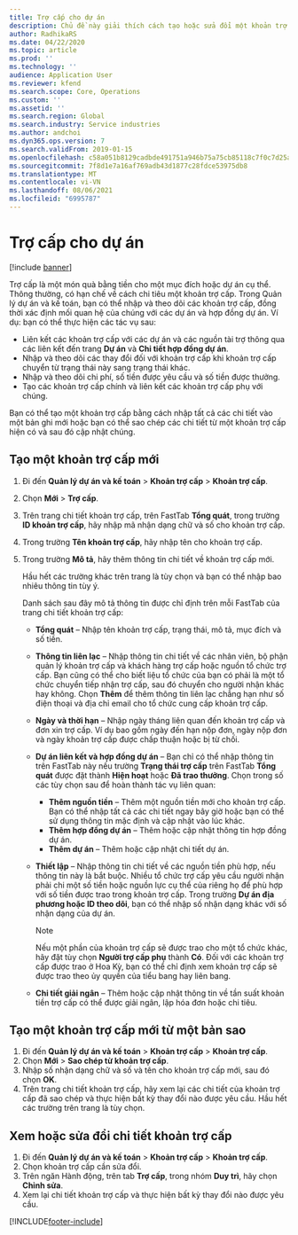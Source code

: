 ```yaml
---
title: Trợ cấp cho dự án
description: Chủ đề này giải thích cách tạo hoặc sửa đổi một khoản trợ cấp.
author: RadhikaRS
ms.date: 04/22/2020
ms.topic: article
ms.prod: ''
ms.technology: ''
audience: Application User
ms.reviewer: kfend
ms.search.scope: Core, Operations
ms.custom: ''
ms.assetid: ''
ms.search.region: Global
ms.search.industry: Service industries
ms.author: andchoi
ms.dyn365.ops.version: 7
ms.search.validFrom: 2019-01-15
ms.openlocfilehash: c58a051b8129cadbde491751a946b75a75cb85118c7f0c7d25a06d322ffea596
ms.sourcegitcommit: 7f8d1e7a16af769adb43d1877c28fdce53975db8
ms.translationtype: MT
ms.contentlocale: vi-VN
ms.lasthandoff: 08/06/2021
ms.locfileid: "6995787"
---
```

# <a name="project-grants"></a>Trợ cấp cho dự án

[!include [banner](../includes/banner.md)]

Trợ cấp là một món quà bằng tiền cho một mục đích hoặc dự án cụ thể. Thông thường, có hạn chế về cách chi tiêu một khoản trợ cấp. Trong Quản lý dự án và kế toán, bạn có thể nhập và theo dõi các khoản trợ cấp, đồng thời xác định mối quan hệ của chúng với các dự án và hợp đồng dự án. Ví dụ: bạn có thể thực hiện các tác vụ sau:

- Liên kết các khoản trợ cấp với các dự án và các nguồn tài trợ thông qua các liên kết đến trang **Dự án** và **Chi tiết hợp đồng dự án**.
- Nhập và theo dõi các thay đổi đối với khoản trợ cấp khi khoản trợ cấp chuyển từ trạng thái này sang trạng thái khác.
- Nhập và theo dõi chi phí, số tiền được yêu cầu và số tiền được thưởng.
- Tạo các khoản trợ cấp chính và liên kết các khoản trợ cấp phụ với chúng.

Bạn có thể tạo một khoản trợ cấp bằng cách nhập tất cả các chi tiết vào một bản ghi mới hoặc bạn có thể sao chép các chi tiết từ một khoản trợ cấp hiện có và sau đó cập nhật chúng.

## <a name="create-a-new-grant"></a>Tạo một khoản trợ cấp mới

1. Đi đến **Quản lý dự án và kế toán** \> **Khoản trợ cấp** \> **Khoản trợ cấp**.
2. Chọn **Mới** \> **Trợ cấp**.
3. Trên trang chi tiết khoản trợ cấp, trên FastTab **Tổng quát**, trong trường **ID khoản trợ cấp**, hãy nhập mã nhận dạng chữ và số cho khoản trợ cấp.
4. Trong trường **Tên khoản trợ cấp**, hãy nhập tên cho khoản trợ cấp.
5. Trong trường **Mô tả**, hãy thêm thông tin chi tiết về khoản trợ cấp mới.

    Hầu hết các trường khác trên trang là tùy chọn và bạn có thể nhập bao nhiêu thông tin tùy ý.

    Danh sách sau đây mô tả thông tin được chỉ định trên mỗi FastTab của trang chi tiết khoản trợ cấp:

    - **Tổng quát** – Nhập tên khoản trợ cấp, trạng thái, mô tả, mục đích và số tiền.
    - **Thông tin liên lạc** – Nhập thông tin chi tiết về các nhân viên, bộ phận quản lý khoản trợ cấp và khách hàng trợ cấp hoặc nguồn tổ chức trợ cấp. Bạn cũng có thể cho biết liệu tổ chức của bạn có phải là một tổ chức chuyển tiếp nhận trợ cấp, sau đó chuyển cho người nhận khác hay không. Chọn **Thêm** để thêm thông tin liên lạc chẳng hạn như số điện thoại và địa chỉ email cho tổ chức cung cấp khoản trợ cấp.
    - **Ngày và thời hạn** – Nhập ngày tháng liên quan đến khoản trợ cấp và đơn xin trợ cấp. Ví dụ bao gồm ngày đến hạn nộp đơn, ngày nộp đơn và ngày khoản trợ cấp được chấp thuận hoặc bị từ chối.
    - **Dự án liên kết và hợp đồng dự án** – Bạn chỉ có thể nhập thông tin trên FastTab này nếu trường **Trạng thái trợ cấp** trên FastTab **Tổng quát** được đặt thành **Hiện hoạt** hoặc **Đã trao thưởng**. Chọn trong số các tùy chọn sau để hoàn thành tác vụ liên quan:

        - **Thêm nguồn tiền** – Thêm một nguồn tiền mới cho khoản trợ cấp. Bạn có thể nhập tất cả các chi tiết ngay bây giờ hoặc bạn có thể sử dụng thông tin mặc định và cập nhật vào lúc khác.
        - **Thêm hợp đồng dự án** – Thêm hoặc cập nhật thông tin hợp đồng dự án.
        - **Thêm dự án** – Thêm hoặc cập nhật chi tiết dự án.

    - **Thiết lập** – Nhập thông tin chi tiết về các nguồn tiền phù hợp, nếu thông tin này là bắt buộc. Nhiều tổ chức trợ cấp yêu cầu người nhận phải chi một số tiền hoặc nguồn lực cụ thể của riêng họ để phù hợp với số tiền được trao trong khoản trợ cấp. Trong trường **Dự án địa phương hoặc ID theo dõi**, bạn có thể nhập số nhận dạng khác với số nhận dạng của dự án.

        > [!NOTE]
        > Nếu một phần của khoản trợ cấp sẽ được trao cho một tổ chức khác, hãy đặt tùy chọn **Người trợ cấp phụ** thành **Có**. Đối với các khoản trợ cấp được trao ở Hoa Kỳ, bạn có thể chỉ định xem khoản trợ cấp sẽ được trao theo ủy quyền của tiểu bang hay liên bang.

    - **Chi tiết giải ngân** – Thêm hoặc cập nhật thông tin về tần suất khoản tiền trợ cấp có thể được giải ngân, lập hóa đơn hoặc chi tiêu.

## <a name="create-a-new-grant-from-a-copy"></a>Tạo một khoản trợ cấp mới từ một bản sao

1. Đi đến **Quản lý dự án và kế toán** \> **Khoản trợ cấp** \> **Khoản trợ cấp**.
2. Chọn **Mới** \> **Sao chép từ khoản trợ cấp**.
3. Nhập số nhận dạng chữ và số và tên cho khoản trợ cấp mới, sau đó chọn **OK**.
4. Trên trang chi tiết khoản trợ cấp, hãy xem lại các chi tiết của khoản trợ cấp đã sao chép và thực hiện bất kỳ thay đổi nào được yêu cầu. Hầu hết các trường trên trang là tùy chọn.

## <a name="view-or-modify-grant-details"></a>Xem hoặc sửa đổi chi tiết khoản trợ cấp

1. Đi đến **Quản lý dự án và kế toán** \> **Khoản trợ cấp** \> **Khoản trợ cấp**.
2. Chọn khoản trợ cấp cần sửa đổi.
3. Trên ngăn Hành động, trên tab **Trợ cấp**, trong nhóm **Duy trì**, hãy chọn **Chỉnh sửa**.
4. Xem lại chi tiết khoản trợ cấp và thực hiện bất kỳ thay đổi nào được yêu cầu.


[!INCLUDE[footer-include](../includes/footer-banner.md)]